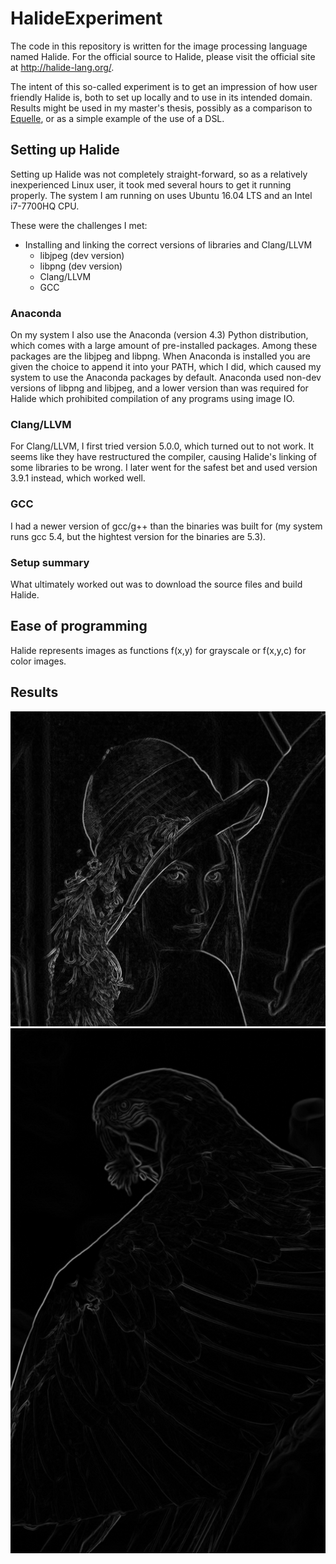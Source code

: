 # HalideExperiment
The code in this repository is written for the image processing language named Halide.
For the official source to Halide, please visit the official site at http://halide-lang.org/.

The intent of this so-called experiment is to get an impression of how user friendly Halide is, both to set up locally and to use in its intended domain.
Results might be used in my master's thesis, possibly as a comparison to [Equelle](http://equelle.org), or as a simple example of the use of a DSL.

## Setting up Halide
Setting up Halide was not completely straight-forward, so as a relatively inexperienced Linux user, it took med several hours to get it running properly. The system I am running on uses Ubuntu 16.04 LTS and an Intel i7-7700HQ CPU.

These were the challenges I met:
* Installing and linking the correct versions of libraries and Clang/LLVM
  * libjpeg (dev version)
  * libpng (dev version)
  * Clang/LLVM
  * GCC
  
### Anaconda
On my system I also use the Anaconda (version 4.3) Python distribution, which comes with a large amount of pre-installed packages. Among these packages are the libjpeg and libpng. When Anaconda is installed you are given the choice to append it into your PATH, which I did, which caused my system to use the Anaconda packages by default. Anaconda used non-dev versions of libpng and libjpeg, and a lower version than was required for Halide which prohibited compilation of any programs using image IO.

### Clang/LLVM
For Clang/LLVM, I first tried version 5.0.0, which turned out to not work. It seems like they have restructured the compiler, causing Halide's linking of some libraries to be wrong. I later went for the safest bet and used version 3.9.1 instead, which worked well.

### GCC
I had a newer version of gcc/g++ than the binaries was built for (my system runs gcc 5.4, but the hightest version for the binaries are 5.3).

### Setup summary
What ultimately worked out was to download the source files and build Halide.

## Ease of programming
Halide represents images as functions f(x,y) for grayscale or f(x,y,c) for color images.

## Results
![Lena](/Results/Lena.png)
![Polly](/Results/ParrotGradientGauss.png)
